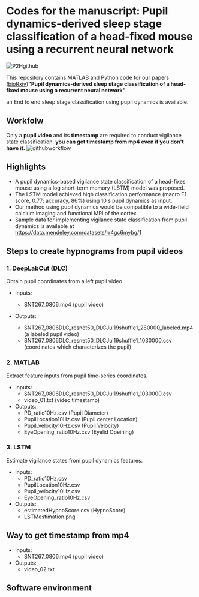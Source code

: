 # Codes for the manuscript: Pupil dynamics-derived sleep stage classification of a head-fixed mouse using a recurrent neural network
![P2Hgithub](https://user-images.githubusercontent.com/78021878/183251903-d4405d1e-f726-40ab-9bb6-3092c67f6ce2.gif)



This repository contains MATLAB and Python code for our papers ([bioRxiv](https://biorxiv.org/cgi/content/short/2022.08.06.503067v1))__"Pupil dynamics-derived sleep stage classification of a head-fixed mouse using a recurrent neural network"__

an End to end sleep stage classification using pupil dynamics is available.

## Workfolw
Only a **pupil video** and its **timestamp** are required to conduct vigilance state classification.
**you can get timestamp from mp4 even if you don't have it.**
![githubworkflow](https://user-images.githubusercontent.com/78021878/183596775-50cd8868-1985-40a0-baff-8ff83e67b2c1.png)

## Highlights
-	A pupil dynamics-based vigilance state classification of a head-fixes mouse using a log short-term memory (LSTM) model was proposed.
-	The LSTM model achieved high classification performance (macro F1 score, 0.77; accuracy, 86%) using 10 s pupil dynamics as input.
-	Our method using pupil dynamics would be compatible to a wide-field calcium imaging and functional MRI of the cortex.
-	Sample data for implementing vigilance state classification from pupil dynamics is available at https://data.mendeley.com/datasets/rr4gc6mybg/1

## Steps to create hypnograms from pupil videos
### 1. DeepLabCut (DLC)
Obtain pupil coordinates from a left pupil video
- Inputs: 
    - SNT267_0806.mp4 (pupil video)

- Outputs: 
    - SNT267_0806DLC_resnet50_DLCJul19shuffle1_280000_labeled.mp4 (a labeled pupil video)
    - SNT267_0806DLC_resnet50_DLCJul19shuffle1_1030000.csv (coordinates which characterizes the pupil)
### 2. MATLAB
Extract feature inputs from pupil time-series coordinates.
-   Inputs:
    -   SNT267_0806DLC_resnet50_DLCJul19shuffle1_1030000.csv
    - video_01.txt (video timestamp)
- Outputs:
    - PD_ratio10Hz.csv (Pupil Diameter)
    - PupilLocation10Hz.csv (Pupil center Location)
    - Pupil_velocity10Hz.csv (Pupil Velocity)
    - EyeOpening_ratio10Hz.csv (Eyelid Opeining)

### 3. LSTM
Estimate vigilance states from pupil dynamics features.
- Inputs:
    - PD_ratio10Hz.csv
    - PupilLocation10Hz.csv
    - Pupil_velocity10Hz.csv
    - EyeOpening_ratio10Hz.csv
- Outputs:
    - estimatedHypnoScore.csv (HypnoScore)
    - LSTMestimation.png

## Way to get timestamp from mp4
- Inputs: 
    - SNT267_0806.mp4 (pupil video)
- Outputs:
    - video_02.txt
## Software environment
